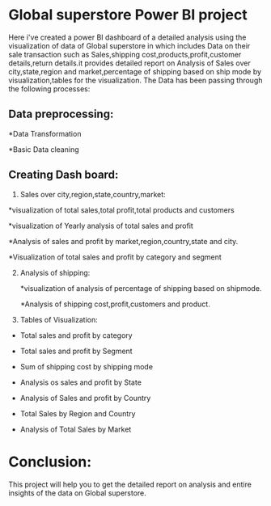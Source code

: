 # Global superstore Power BI  project
   Here i've created a power BI dashboard of a detailed analysis using the visualization of data of Global superstore in which includes 
Data on their sale transaction such as Sales,shipping cost,products,profit,customer details,return details.it provides detailed report on 
Analysis of Sales over city,state,region and market,percentage of shipping based on ship mode by visualization,tables for the visualization.
The Data has been passing through the following processes:

## Data preprocessing:
*Data Transformation

*Basic Data cleaning

## Creating Dash board:
 1. Sales over city,region,state,country,market:
   
   *visualization of total sales,total profit,total products and customers

   *visualization of Yearly analysis of total sales and profit

   *Analysis of sales and profit by market,region,country,state and city.

   *Visualization of total sales and profit by category and segment

2. Analysis of shipping:
   
   *visualization of analysis of percentage of shipping based on shipmode.

   *Analysis of shipping cost,profit,customers and product.

3. Tables of Visualization:

* Total sales and profit by category

* Total sales and profit by Segment

* Sum of shipping cost by shipping mode

* Analysis os sales and profit by State

* Analysis of Sales and profit by Country

* Total Sales by Region and Country

* Analysis of Total Sales by Market

# Conclusion:
This project will help you to get the detailed report on analysis and entire insights of the data on Global superstore.
     
